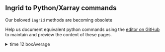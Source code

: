 ## Ingrid to Python/Xarray commands

Our beloved `ingrid` methods are becoming obsolete

Help us document equivalent python commands using the [editor on GitHub](https://github.com/naomi-henderson/ingrid2python/edit/main/docs/index.md) to maintain and preview the content of these pages.

<details>
  <summary>time 12 boxAverage</summary>
<p>  

#### ingrid

```
time 12 boxAverage
```

### python

```
.ds.coarsen(time=12,boundary='trim').mean()
```

*python*

```
.ds.coarsen(time=12,boundary='trim').mean()
```

could change `.mean()` to `.max()` to get the maximum value in each box
</p>
</details>
